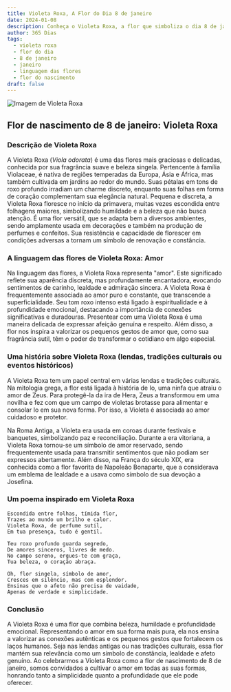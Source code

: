 ```yaml
---
title: Violeta Roxa, A Flor do Dia 8 de janeiro
date: 2024-01-08
description: Conheça o Violeta Roxa, a flor que simboliza o dia 8 de janeiro e seu significado 'Amor'. Explore a beleza e o simbolismo desta flor encantadora.
author: 365 Dias
tags:
  - violeta roxa
  - flor do dia
  - 8 de janeiro
  - janeiro
  - linguagem das flores
  - flor do nascimento
draft: false
---
```


![Imagem de Violeta Roxa](https://cdn.pixabay.com/photo/2018/08/02/03/46/violets-3578798_640.png#center)

## Flor de nascimento de 8 de janeiro: Violeta Roxa

### Descrição de Violeta Roxa

A Violeta Roxa (_Viola odorata_) é uma das flores mais graciosas e delicadas, conhecida por sua fragrância suave e beleza singela. Pertencente à família Violaceae, é nativa de regiões temperadas da Europa, Ásia e África, mas também cultivada em jardins ao redor do mundo. Suas pétalas em tons de roxo profundo irradiam um charme discreto, enquanto suas folhas em forma de coração complementam sua elegância natural. Pequena e discreta, a Violeta Roxa floresce no início da primavera, muitas vezes escondida entre folhagens maiores, simbolizando humildade e a beleza que não busca atenção. É uma flor versátil, que se adapta bem a diversos ambientes, sendo amplamente usada em decorações e também na produção de perfumes e confeitos. Sua resistência e capacidade de florescer em condições adversas a tornam um símbolo de renovação e constância.

### A linguagem das flores de Violeta Roxa: Amor

Na linguagem das flores, a Violeta Roxa representa "amor". Este significado reflete sua aparência discreta, mas profundamente encantadora, evocando sentimentos de carinho, lealdade e admiração sincera. A Violeta Roxa é frequentemente associada ao amor puro e constante, que transcende a superficialidade. Seu tom roxo intenso está ligado à espiritualidade e à profundidade emocional, destacando a importância de conexões significativas e duradouras. Presentear com uma Violeta Roxa é uma maneira delicada de expressar afeição genuína e respeito. Além disso, a flor nos inspira a valorizar os pequenos gestos de amor que, como sua fragrância sutil, têm o poder de transformar o cotidiano em algo especial.

### Uma história sobre Violeta Roxa (lendas, tradições culturais ou eventos históricos)

A Violeta Roxa tem um papel central em várias lendas e tradições culturais. Na mitologia grega, a flor está ligada à história de Io, uma ninfa que atraiu o amor de Zeus. Para protegê-la da ira de Hera, Zeus a transformou em uma novilha e fez com que um campo de violetas brotasse para alimentar e consolar Io em sua nova forma. Por isso, a Violeta é associada ao amor cuidadoso e protetor.

Na Roma Antiga, a Violeta era usada em coroas durante festivais e banquetes, simbolizando paz e reconciliação. Durante a era vitoriana, a Violeta Roxa tornou-se um símbolo de amor reservado, sendo frequentemente usada para transmitir sentimentos que não podiam ser expressos abertamente. Além disso, na França do século XIX, era conhecida como a flor favorita de Napoleão Bonaparte, que a considerava um emblema de lealdade e a usava como símbolo de sua devoção a Josefina.

### Um poema inspirado em Violeta Roxa

```
Escondida entre folhas, tímida flor,  
Trazes ao mundo um brilho e calor.  
Violeta Roxa, de perfume sutil,  
Em tua presença, tudo é gentil.  

Teu roxo profundo guarda segredo,  
De amores sinceros, livres de medo.  
No campo sereno, ergues-te com graça,  
Tua beleza, o coração abraça.  

Oh, flor singela, símbolo de amor,  
Cresces em silêncio, mas com esplendor.  
Ensinas que o afeto não precisa de vaidade,  
Apenas de verdade e simplicidade.
```

### Conclusão

A Violeta Roxa é uma flor que combina beleza, humildade e profundidade emocional. Representando o amor em sua forma mais pura, ela nos ensina a valorizar as conexões autênticas e os pequenos gestos que fortalecem os laços humanos. Seja nas lendas antigas ou nas tradições culturais, essa flor mantém sua relevância como um símbolo de constância, lealdade e afeto genuíno. Ao celebrarmos a Violeta Roxa como a flor de nascimento de 8 de janeiro, somos convidados a cultivar o amor em todas as suas formas, honrando tanto a simplicidade quanto a profundidade que ele pode oferecer.